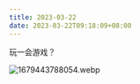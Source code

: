 ```yaml
---
title: 2023-03-22
date: 2023-03-22T09:18:09+08:00
---
```

玩一会游戏？

![1679443788054.webp](post/laomai/i/202303220919419.webp)
